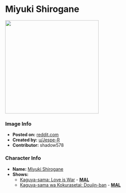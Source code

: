 # Miyuki Shirogane

<img src="https://raw.githubusercontent.com/shadow578/Project-Padoru/master/Padoru/U_Jespe-R/love-is-war-miyuki-shirogane-jesper.png" height="300">

### Image Info
* **Posted on:**     [reddit.com](https://www.reddit.com/r/Padoru/comments/eusdkm/daily_padoru_27_miyuki_shirogane_kaguyasama_love/)
* **Created by:**    [u/Jespe-R](https://github.com/shadow578/Project-Padoru/blob/master/table-of-contents/creators/uJespeR.md)
* **Contributor:**   shadow578

### Character Info
* **Name:**   [Miyuki Shirogane](https://myanimelist.net/character/136685)
* **Shows:**
  * [Kaguya-sama: Love is War](https://github.com/shadow578/Project-Padoru/blob/master/table-of-contents/shows/KaguyasamaLoveisWar.md) - [__MAL__](https://myanimelist.net/anime/37999/Kaguya-sama_wa_Kokurasetai__Tensai-tachi_no_Renai_Zunousen)
  * [Kaguya-sama wa Kokurasetai: Doujin-ban](https://github.com/shadow578/Project-Padoru/blob/master/table-of-contents/shows/KaguyasamawaKokurasetaiDoujinban.md) - [__MAL__](https://myanimelist.net/manga/114871/Kaguya-sama_wa_Kokurasetai__Doujin-ban)


